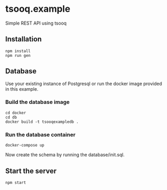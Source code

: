 # tsooq.example
Simple REST API using tsooq

## Installation

```
npm install
npm run gen
```

## Database
Use your existing instance of Postgresql or run the docker image provided in this example.

### Build the database image
```
cd docker
cd db
docker build -t tsooqexampledb .
```

### Run the database container
```
docker-compose up
```
Now create the schema by running the database/init.sql.

## Start the server
```
npm start
```
